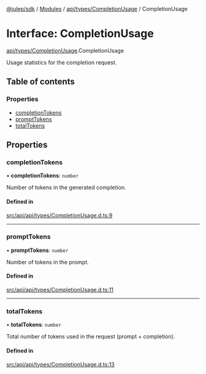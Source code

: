 [@julep/sdk](../README.md) / [Modules](../modules.md) / [api/types/CompletionUsage](../modules/api_types_CompletionUsage.md) / CompletionUsage

# Interface: CompletionUsage

[api/types/CompletionUsage](../modules/api_types_CompletionUsage.md).CompletionUsage

Usage statistics for the completion request.

## Table of contents

### Properties

- [completionTokens](api_types_CompletionUsage.CompletionUsage.md#completiontokens)
- [promptTokens](api_types_CompletionUsage.CompletionUsage.md#prompttokens)
- [totalTokens](api_types_CompletionUsage.CompletionUsage.md#totaltokens)

## Properties

### completionTokens

• **completionTokens**: `number`

Number of tokens in the generated completion.

#### Defined in

[src/api/api/types/CompletionUsage.d.ts:9](https://github.com/julep-ai/samantha-monorepo/blob/9aefd53/sdks/js/src/api/api/types/CompletionUsage.d.ts#L9)

___

### promptTokens

• **promptTokens**: `number`

Number of tokens in the prompt.

#### Defined in

[src/api/api/types/CompletionUsage.d.ts:11](https://github.com/julep-ai/samantha-monorepo/blob/9aefd53/sdks/js/src/api/api/types/CompletionUsage.d.ts#L11)

___

### totalTokens

• **totalTokens**: `number`

Total number of tokens used in the request (prompt + completion).

#### Defined in

[src/api/api/types/CompletionUsage.d.ts:13](https://github.com/julep-ai/samantha-monorepo/blob/9aefd53/sdks/js/src/api/api/types/CompletionUsage.d.ts#L13)
